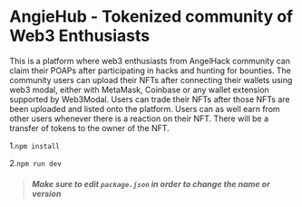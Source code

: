 # AngieHub - Tokenized community of Web3 Enthusiasts

This is a platform where web3 enthusiasts from AngelHack community can claim their POAPs after participating in hacks and hunting for bounties. The community users can upload their NFTs after connecting their wallets using web3 modal, either with MetaMask, Coinbase or any wallet extension supported by Web3Modal. Users can trade their NFTs after those NFTs are been uploaded and listed onto the platform. Users can as well earn from other users whenever there is a reaction on their NFT. There will be a transfer of tokens to the owner of the NFT.


1.`npm install`

2.`npm run dev`

> ##### Make sure to edit `package.json` in order to change the name or version
